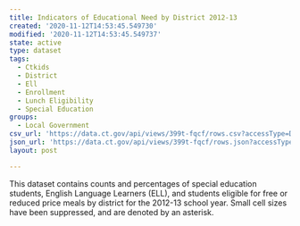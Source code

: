 ```yaml
---
title: Indicators of Educational Need by District 2012-13
created: '2020-11-12T14:53:45.549730'
modified: '2020-11-12T14:53:45.549737'
state: active
type: dataset
tags:
  - Ctkids
  - District
  - Ell
  - Enrollment
  - Lunch Eligibility
  - Special Education
groups:
  - Local Government
csv_url: 'https://data.ct.gov/api/views/399t-fqcf/rows.csv?accessType=DOWNLOAD'
json_url: 'https://data.ct.gov/api/views/399t-fqcf/rows.json?accessType=DOWNLOAD'
layout: post

---
```

This dataset contains counts and percentages of special education students, English Language Learners (ELL), and students eligible for free or reduced price meals by district for the 2012-13 school year. Small cell sizes have been suppressed, and are denoted by an asterisk.
